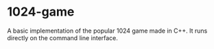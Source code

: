 # 1024-game
A basic implementation of the popular 1024 game made in C++. It runs directly on the command line interface.
